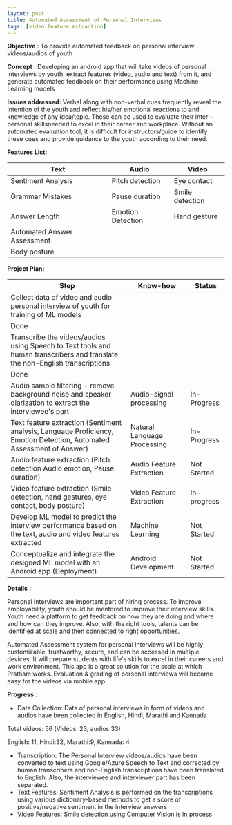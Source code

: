 ```yaml
---
layout: post
title: Automated Assessment of Personal Interviews
tags: [video feature extraction]
---
```


**Objective** : To provide automated feedback on personal interview videos/audios of youth

**Concept** : Developing an android app that will take videos of personal interviews by youth, extract features (video, audio and text) from it, and generate automated feedback on their performance using Machine Learning models

**Issues addressed:**   Verbal along with non-verbal cues frequently reveal the intention of the youth and reflect his/her emotional reactions to and knowledge of any idea/topic. These can be used to evaluate their inter **-** personal skillsneeded to excel in their career and workplace. Without an automated evaluation tool, it is difficult for instructors/guide to identify these cues and provide guidance to the youth according to their need.

**Features List:**

| **Text** | **Audio** | **Video** |
| --- | --- | --- |
| Sentiment Analysis | Pitch detection | Eye contact |
| Grammar Mistakes | Pause duration | Smile detection |
| Answer Length | Emotion Detection | Hand gesture |
| Automated Answer Assessment |
 | Body posture |

**Project Plan:**

| Step | Know-how | Status |
| --- | --- | --- |
| Collect data of video and audio personal interview of youth for training of ML models |
 | Done |
| Transcribe the videos/audios using Speech to Text tools and human transcribers and translate the non-English transcriptions |
 | Done |
| Audio sample filtering - remove background noise and speaker diarization to extract the interviewee&#39;s part | Audio-signal processing | In-Progress |
| Text feature extraction (Sentiment analysis, Language Proficiency, Emotion Detection, Automated Assessment of Answer) | Natural Language Processing | In-Progress |
| Audio feature extraction (Pitch detection Audio emotion, Pause duration) | Audio Feature Extraction | Not Started |
| Video feature extraction (Smile detection, hand gestures, eye contact, body posture) | Video Feature Extraction | In-progress |
| Develop ML model to predict the interview performance based on the text, audio and video features extracted | Machine Learning | Not Started |
| Conceptualize and integrate the designed ML model with an Android app (Deployment) | Android Development | Not Started |

**Details** :

Personal Interviews are important part of hiring process. To improve employability, youth should be mentored to improve their interview skills. Youth need a platform to get feedback on how they are doing and where and how can they improve. Also, with the right tools, talents can be identified at scale and then connected to right opportunities.

Automated Assessment system for personal interviews will be highly customizable, trustworthy, secure, and can be accessed in multiple devices. It will prepare students with life&#39;s skills to excel in their careers and work environment. This app is a great solution for the scale at which Pratham works. Evaluation &amp; grading of personal interviews will become easy for the videos via mobile app.

**Progress** :

- Data Collection: Data of personal interviews in form of videos and audios have been collected in English, Hindi, Marathi and Kannada

Total videos: 56 (Videos: 23, audios:33)

English: 11, Hindi:32, Marathi:9, Kannada: 4

- Transcription: The Personal Interview videos/audios have been converted to text using Google/Azure Speech to Text and corrected by human transcribers and non-English transcriptions have been translated to English. Also, the interviewee and interviewer part has been separated.
- Text Features: Sentiment Analysis is performed on the transcriptions using various dictionary-based methods to get a score of positive/negative sentiment in the interview answers
- Video Features: Smile detection using Computer Vision is in process
